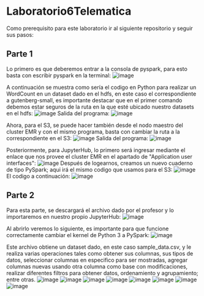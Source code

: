 # Laboratorio6Telematica

Como prerequisito para este laboratorio ir al siguiente repositorio y seguir sus pasos: 

## Parte 1

Lo primero es que deberemos entrar a la consola de pyspark, para esto basta con escribir pyspark en la terminal:
![image](https://user-images.githubusercontent.com/71454879/170909081-ed90b890-ae15-4e31-b774-e8eb02f0dda4.png)

A continuación se muestra como sería el codigo en Python para realizar un WordCount en un dataset dado en el hdfs, en este caso el correspondiente a gutenberg-small, es importante destacar que en el primer comando debemos estar seguros de la ruta en la que esté ubicado nuestro datasets en el hdfs:
![image](https://user-images.githubusercontent.com/71454879/170909448-b1d90c73-af12-4a96-90ba-a6b562c5e5d4.png)
Salida del programa:
![image](https://user-images.githubusercontent.com/71454879/170909478-de7564fa-2069-4ed5-a51f-dc18c46d0002.png)

Ahora, para el S3, se puede hacer también desde el nodo maestro del cluster EMR y con el mismo programa, basta con cambiar la ruta a la correspondiente en el S3:
![image](https://user-images.githubusercontent.com/71454879/170910306-52089680-5d90-4ebf-b323-e5fbaa99a6d7.png)
Salida del programa:
![image](https://user-images.githubusercontent.com/71454879/170910349-01bf3896-6a12-4dc0-af93-084d6b5bbf97.png)

Posteriormente, para JupyterHub, lo primero será ingresar mediante el enlace que nos provee el cluster EMR en el apartado de "Application user interfaces":
![image](https://user-images.githubusercontent.com/71454879/170916586-31bf7e65-7824-405d-828b-af592add77a0.png)
Después de logearnos, creamos un nuevo cuaderno de tipo PySpark; aqui irá el mismo codigo que usamos para el S3:
![image](https://user-images.githubusercontent.com/71454879/170917396-2fb6c23a-d761-4bd2-8f4d-a40f303ecaeb.png)
El codigo a continuación:
![image](https://user-images.githubusercontent.com/71454879/170911107-96418c4b-e193-4948-a5d7-8b49dd9bf99f.png)

## Parte 2

Para esta parte, se descargará el archivo dado por el profesor y lo importaremos en nuestro propio JupyterHub:
![image](https://user-images.githubusercontent.com/71454879/170911563-d2c8bb21-cdae-4f3a-b772-f25573827664.png)

Al abrirlo veremos lo siguiente, es importante para que funcione correctamente cambiar el kernel de Python 3 a PySpark:
![image](https://user-images.githubusercontent.com/71454879/170911635-01f753f7-6ad0-4b95-abb8-2cb768a99bb7.png)

Este archivo obtiene un dataset dado, en este caso sample_data.csv, y le realiza varias operaciones tales como obtener sus columnas, sus tipos de datos, seleccionar columnas en especifico para ser mostradas, agregar columnas nuevas usando otra columna como base con modificaciones, realizar diferentes filtros para obtener datos, ordenamiento y agrupamiento; entre otras.
![image](https://user-images.githubusercontent.com/71454879/170913440-d2182aed-fcb4-4615-87da-6c7b02a25c39.png)
![image](https://user-images.githubusercontent.com/71454879/170913455-1f69b1ad-2a3f-48d5-a569-ef2d618890fd.png)
![image](https://user-images.githubusercontent.com/71454879/170913470-3efd02e6-5513-43f4-8b1a-6d47fbf20739.png)
![image](https://user-images.githubusercontent.com/71454879/170913482-8b5dfe4d-3082-47d0-97f2-b753b3721b5e.png)
![image](https://user-images.githubusercontent.com/71454879/170913505-9acad34a-7357-4b50-90d2-ec74a2a3cc1d.png)
![image](https://user-images.githubusercontent.com/71454879/170913524-463c9d3e-be1d-40bf-a8b0-20de5969feda.png)
![image](https://user-images.githubusercontent.com/71454879/170913555-7d80a087-7b7a-4462-a559-3f4e615218e4.png)
![image](https://user-images.githubusercontent.com/71454879/170913572-f098f621-5b2d-4de6-a15b-c1bbdd6e13d6.png)
